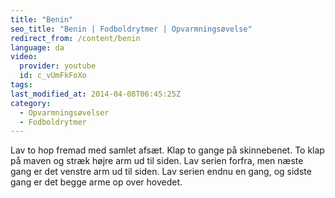 ```yaml
---
title: "Benin"
seo_title: "Benin | Fodboldrytmer | Opvarmningsøvelse"
redirect_from: /content/benin
language: da
video:
  provider: youtube
  id: c_vUmFkFoXo
tags:
last_modified_at: 2014-04-08T06:45:25Z
category:
  - Opvarmningsøvelser
  - Fodboldrytmer
---
```


Lav to hop fremad med samlet afsæt. Klap to gange på skinnebenet. To klap
på maven og stræk højre arm ud til siden. Lav serien forfra, men næste gang er det
venstre arm ud til siden. Lav serien endnu en gang, og sidste gang er det begge arme
op over hovedet.
